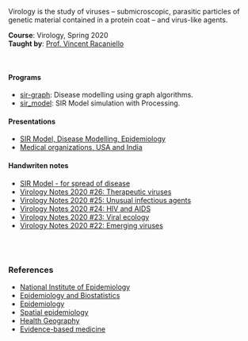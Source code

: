 Virology is the study of viruses – submicroscopic, parasitic particles of
genetic material contained in a protein coat – and virus-like agents.

**Course**: Virology, Spring 2020<br>
**Taught by**: [Prof. Vincent Racaniello]

<br>


#### Programs

- [sir-graph]: Disease modelling using graph algorithms.
- [sir_model]: SIR Model simulation with Processing.

[sir-graph]: https://github.com/htmlf/sir-graph
[sir_model]: https://github.com/processingf/sir_model


#### Presentations

- [SIR Model, Disease Modelling, Epidemiology](https://gist.github.com/wolfram77/45a01f935b6a72800af16ddbe0af34e3)
- [Medical organizations, USA and India](https://gist.github.com/wolfram77/a7a90549c3c36667860d2832c093a72b)


#### Handwriten notes

- [SIR Model - for spread of disease](https://gist.github.com/wolfram77/7c28b11dc7082f7d6e79b239e3c0b4c5)
- [Virology Notes 2020 #26: Therapeutic viruses](https://gist.github.com/wolfram77/1ff16f7c442f8c24e47ae73405032d4e)
- [Virology Notes 2020 #25: Unusual infectious agents](https://gist.github.com/wolfram77/e1a73e1366f88408aba304c3c2a6eff4)
- [Virology Notes 2020 #24: HIV and AIDS](https://gist.github.com/wolfram77/13b0f952b50498494eae14546b6bf386)
- [Virology Notes 2020 #23: Viral ecology](https://gist.github.com/wolfram77/89586171b08cfb771c60e33464ca9514)
- [Virology Notes 2020 #22: Emerging viruses](https://gist.github.com/wolfram77/848a6db8026a20ab57c25284ddc0b282)

<br>
<br>


### References

- [National Institute of Epidemiology](http://www.nie.gov.in)
- [Epidemiology and Biostatistics](https://www.youtube.com/watch?v=hxF8i-t3pP0)
- [Epidemiology](https://en.wikipedia.org/wiki/Epidemiology)
- [Spatial epidemiology](https://en.wikipedia.org/wiki/Spatial_epidemiology)
- [Health Geography](https://en.wikipedia.org/wiki/Health_geography)
- [Evidence-based medicine](https://en.wikipedia.org/wiki/Evidence-based_medicine)


[Prof. Vincent Racaniello]: https://microbiology.columbia.edu/faculty-vincent-racaniello
